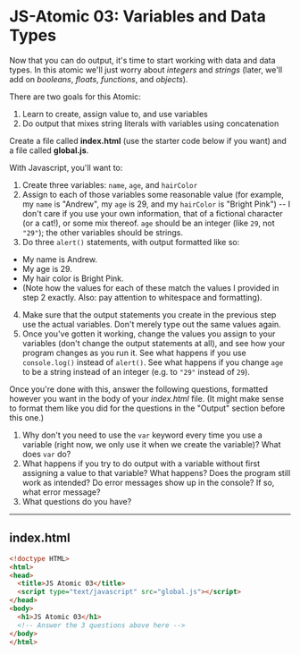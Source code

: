 # JS-Atomic 03: Variables and Data Types

Now that you can do output, it's time to start working with data and data types. In this atomic we'll just worry about *integers* and *strings* (later, we'll add on *booleans*, *floats*, *functions*, and *objects*).

There are two goals for this Atomic:

1. Learn to create, assign value to, and use variables
2. Do output that mixes string literals with variables using concatenation

Create a file called **index.html** (use the starter code below if you want) and a file called **global.js**.

With Javascript, you'll want to:

1. Create three variables: `name`, `age`, and `hairColor`
2. Assign to each of those variables some reasonable value (for example, my `name` is "Andrew", my `age` is 29, and my `hairColor` is "Bright Pink") -- I don't care if you use your own information, that of a fictional character (or a cat!), or some mix thereof. `age` should be an integer (like `29`, not `"29"`); the other variables should be strings.
3. Do three `alert()` statements, with output formatted like so:
  - My name is Andrew.
  - My age is 29.
  - My hair color is Bright Pink.
  - (Note how the values for each of these match the values I provided in step 2 exactly. Also: pay attention to whitespace and formatting).
4. Make sure that the output statements you create in the previous step use the actual variables. Don't merely type out the same values again.
5. Once you've gotten it working, change the values you assign to your variables (don't change the output statements at all), and see how your program changes as you run it. See what happens if you use `console.log()` instead of `alert()`. See what happens if you change `age` to be a string instead of an integer (e.g. to `"29"` instead of `29`).

Once you're done with this, answer the following questions, formatted however you want in the body of your *index.html* file. (It might make sense to format them like you did for the questions in the "Output" section before this one.)

1. Why don't you need to use the `var` keyword every time you use a variable (right now, we only use it when we create the variable)? What does `var` do?
2. What happens if you try to do output with a variable without first assigning a value to that variable? What happens? Does the program still work as intended? Do error messages show up in the console? If so, what error message?
3. What questions do you have?

---

## index.html

```html
<!doctype HTML>
<html>
<head>
  <title>JS Atomic 03</title>
  <script type="text/javascript" src="global.js"></script>
</head>
<body>
  <h1>JS Atomic 03</h1>
  <!-- Answer the 3 questions above here -->
</body>
</html>
```